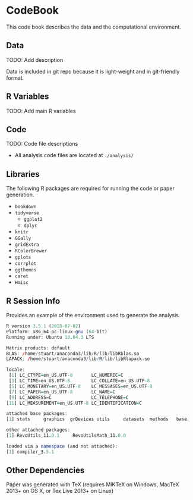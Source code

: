 # CodeBook

This code book describes the data and the computational environment.

## Data

TODO: Add description

Data is included in git repo because it is light-weight and in git-friendly format.

## R Variables

TODO: Add main R variables

## Code

TODO: Code file descriptions

* All analysis code files are located at `./analysis/`

## Libraries

The following R packages are required for running the code or paper generation.

* `bookdown`
* `tidyverse`
  * `ggplot2`
  * `dplyr`
* `knitr`
* `GGally`
* `gridExtra`
* `RColorBrewer`
* `gplots`
* `corrplot`
* `ggthemes`
* `caret`
* `Hmisc`

## R Session Info

Provides an example of the environment used to generate the analysis.

```R
R version 3.5.1 (2018-07-02)
Platform: x86_64-pc-linux-gnu (64-bit)
Running under: Ubuntu 18.04.3 LTS

Matrix products: default
BLAS: /home/stuart/anaconda3/lib/R/lib/libRblas.so
LAPACK: /home/stuart/anaconda3/lib/R/lib/libRlapack.so

locale:
 [1] LC_CTYPE=en_US.UTF-8       LC_NUMERIC=C              
 [3] LC_TIME=en_US.UTF-8        LC_COLLATE=en_US.UTF-8    
 [5] LC_MONETARY=en_US.UTF-8    LC_MESSAGES=en_US.UTF-8   
 [7] LC_PAPER=en_US.UTF-8       LC_NAME=C                 
 [9] LC_ADDRESS=C               LC_TELEPHONE=C            
[11] LC_MEASUREMENT=en_US.UTF-8 LC_IDENTIFICATION=C       

attached base packages:
[1] stats     graphics  grDevices utils     datasets  methods   base     

other attached packages:
[1] RevoUtils_11.0.1     RevoUtilsMath_11.0.0

loaded via a namespace (and not attached):
[1] compiler_3.5.1
```

## Other Dependencies

Paper was generated with TeX (requires MiKTeX on Windows, MacTeX 2013+ on OS X, or Tex Live 2013+ on Linux)
